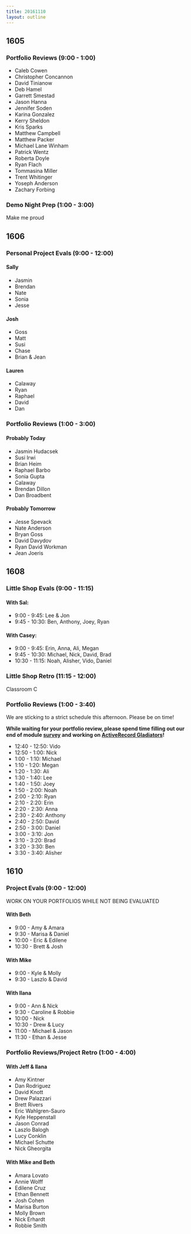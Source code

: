 ```yaml
---
title: 20161110
layout: outline
---
```


## 1605

### Portfolio Reviews (9:00 - 1:00)

- Caleb Cowen
- Christopher Concannon
- David Tinianow
- Deb Hamel
- Garrett Smestad
- Jason Hanna
- Jennifer Soden
- Karina Gonzalez
- Kerry Sheldon
- Kris Sparks
- Matthew Campbell
- Matthew Packer
- Michael Lane Winham
- Patrick Wentz
- Roberta Doyle
- Ryan Flach
- Tommasina Miller
- Trent Whitinger
- Yoseph Anderson
- Zachary Forbing

### Demo Night Prep (1:00 - 3:00)

Make me proud


## 1606

### Personal Project Evals (9:00 - 12:00)

#### Sally

* Jasmin
* Brendan
* Nate
* Sonia
* Jesse

#### Josh

* Goss
* Matt
* Susi
* Chase
* Brian & Jean

#### Lauren

* Calaway
* Ryan
* Raphael
* David
* Dan

###  Portfolio Reviews (1:00 - 3:00)

#### Probably Today

* Jasmin Hudacsek
* Susi Irwi
* Brian Heim
* Raphael Barbo
* Sonia Gupta
* Calaway
* Brendan Dillon
* Dan Broadbent

#### Probably Tomorrow

* Jesse Spevack
* Nate Anderson
* Bryan Goss
* David Davydov
* Ryan David Workman
* Jean Joeris

## 1608

### Little Shop Evals (9:00 - 11:15)

#### With Sal:
* 9:00 - 9:45: Lee & Jon
* 9:45 - 10:30: Ben, Anthony, Joey, Ryan

#### With Casey:
* 9:00 - 9:45: Erin, Anna, Ali, Megan
* 9:45 - 10:30: Michael, Nick, David, Brad
* 10:30 - 11:15: Noah, Alisher, Vido, Daniel

### Little Shop Retro (11:15 - 12:00)

Classroom C

### Portfolio Reviews (1:00 - 3:40)

We are sticking to a strict schedule this afternoon. Please be on time!

**While waiting for your portfolio review, please spend time filling out our end of module [survey](https://goo.gl/forms/6jOromQtpSxtBmZq1) and working on [ActiveRecord Gladiators](https://github.com/turingschool/lesson_plans/blob/master/ruby_03-professional_rails_applications/active_record_american_gladiators.md)!**

* 12:40 - 12:50: Vido
* 12:50 - 1:00: Nick
* 1:00 - 1:10: Michael
* 1:10 - 1:20: Megan
* 1:20 - 1:30: Ali
* 1:30 - 1:40: Lee
* 1:40 - 1:50: Joey
* 1:50 - 2:00: Noah
* 2:00 - 2:10: Ryan
* 2:10 - 2:20: Erin
* 2:20 - 2:30: Anna
* 2:30 - 2:40: Anthony
* 2:40 - 2:50: David
* 2:50 - 3:00: Daniel
* 3:00 - 3:10: Jon
* 3:10 - 3:20: Brad
* 3:20 - 3:30: Ben
* 3:30 - 3:40: Alisher

## 1610

### Project Evals (9:00 - 12:00)

WORK ON YOUR PORTFOLIOS WHILE NOT BEING EVALUATED

#### With Beth
* 9:00 - Amy & Amara
* 9:30 - Marisa & Daniel
* 10:00 - Eric & Edilene
* 10:30 - Brett & Josh

#### With Mike
* 9:00 - Kyle & Molly
* 9:30 - Laszlo & David


#### With Ilana
* 9:00 - Ann & Nick
* 9:30 - Caroline & Robbie
* 10:00 - Nick
* 10:30 - Drew & Lucy
* 11:00 - Michael & Jason
* 11:30 - Ethan & Jesse


### Portfolio Reviews/Project Retro (1:00 - 4:00)

#### With Jeff & Ilana
* Amy Kintner
* Dan Rodriguez
* David Knott
* Drew Palazzari
* Brett Rivers
* Eric Wahlgren-Sauro
* Kyle Heppenstall
* Jason Conrad
* Laszlo Balogh
* Lucy Conklin
* Michael Schutte
* Nick Gheorgita

#### With Mike and Beth
* Amara Lovato
* Annie Wolff
* Edilene Cruz
* Ethan Bennett
* Josh Cohen
* Marisa Burton
* Molly Brown
* Nick Erhardt
* Robbie Smith
